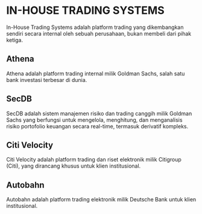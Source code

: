 # IN-HOUSE TRADING SYSTEMS

In-House Trading Systems adalah platform trading yang dikembangkan sendiri secara internal oleh sebuah perusahaan, bukan membeli dari pihak ketiga.

## Athena

Athena adalah platform trading internal milik Goldman Sachs, salah satu bank investasi terbesar di dunia.

## SecDB

SecDB adalah sistem manajemen risiko dan trading canggih milik Goldman Sachs yang berfungsi untuk mengelola, menghitung, dan menganalisis risiko portofolio keuangan secara real-time, termasuk derivatif kompleks.

## Citi Velocity

Citi Velocity adalah platform trading dan riset elektronik milik Citigroup (Citi), yang dirancang khusus untuk klien institusional.

## Autobahn

Autobahn adalah platform trading elektronik milik Deutsche Bank untuk klien institusional.